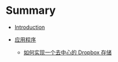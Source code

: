 # Summary

* [Introduction](README.md)

* [应用程序](application/REDAME.md)

  * [如何实现一个去中心的 Dropbox 存储](how-to-implete-a-decentralized-file-storage.md)
